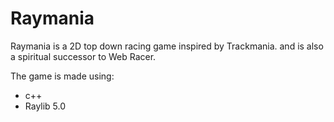 # Raymania
Raymania is a 2D top down racing game inspired by Trackmania. and is also a spiritual successor to Web Racer.

The game is made using:
 - c++
 - Raylib 5.0
